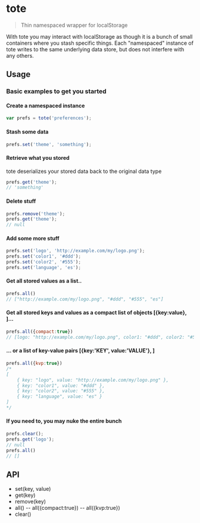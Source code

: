 # tote

> Thin namespaced wrapper for localStorage

With tote you may interact with localStorage as though it is a bunch of small containers 
where you stash specific things. Each "namespaced" instance of tote writes to the same underlying data store, but does not 
interfere with any others.


## Usage

### Basic examples to get you started

#### Create a namespaced instance

```js
var prefs = tote('preferences');
```

#### Stash some data

```js
prefs.set('theme', 'something');
```

#### Retrieve what you stored

tote deserializes your stored data back to the original data type

```js
prefs.get('theme');
// 'something'
```

#### Delete stuff

```js
prefs.remove('theme');
prefs.get('theme');
// null
```

#### Add some more stuff

```js
prefs.set('logo', 'http://example.com/my/logo.png');
prefs.set('color1', '#ddd');
prefs.set('color2', '#555');
prefs.set('language', 'es');
```

#### Get all stored values as a list..

```js
prefs.all()
// ["http://example.com/my/logo.png", "#ddd", "#555", "es"]
```

#### Get all stored keys and values as a compact list of objects [{key:value}, ]...

```js
prefs.all({compact:true})
// [logo: "http://example.com/my/logo.png", color1: "#ddd", color2: "#555", language: "es"]
```

#### ... or a list of key-value pairs [{key:'KEY', value:'VALUE'}, ]

```js
prefs.all({kvp:true})
/*
[
    { key: "logo", value: "http://example.com/my/logo.png" },
    { key: "color1", value: "#ddd" }, 
    { key: "color2", value: "#555" }, 
    { key: "language", value: "es" }
]
*/
```

#### If you need to, you may nuke the entire bunch

```js
prefs.clear();
prefs.get('logo');
// null  
prefs.all()
// []
```


## API

- set(key, value)
- get(key)
- remove(key)
- all()
-- all({compact:true})
-- all({kvp:true})
- clear()
